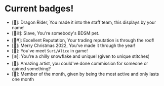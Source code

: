 
# Current badges!
- [🐲]: Dragon Rider, You made it into the staff team, this displays by your name!
- [🐾⛓]: Slave, You're somebody's BDSM pet.
- [🌟#]: Excellent Reputation, Your trading reputation is through the roof!
- [🎄]:  Merry Christmas 2022, You've made it through the year!
- [🔪]: You've meet `Suri/Alice` in game!
- [❄️]: You're a chilly snowflake and unique! (given to unique stitches)
- [🎨]: Amazing artist, you could've done commission for someone or gained something?
- [👑]: Member of the month, given by being the most active and only lasts one month
